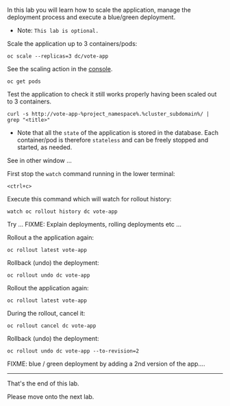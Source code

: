 In this lab you will learn how to scale the application, manage the deployment process and execute a blue/green deployment. 

 - Note: ``This lab is optional.`` 

Scale the application up to 3 containers/pods: 

```execute
oc scale --replicas=3 dc/vote-app
```

See the scaling action in the [console](%console_url%/k8s/ns/%project_namespace%/pods). 

```execute
oc get pods
```

Test the application to check it still works properly having been scaled out to 3 containers.  

```execute 
curl -s http://vote-app-%project_namespace%.%cluster_subdomain%/ | grep "<title>"
```

 - Note that all the `state` of the application is stored in the database. Each container/pod is therefore `stateless` and can be freely stopped and started, as needed. 

See in other window ... 

First stop the ``watch`` command running in the lower terminal:

```execute-2
<ctrl+c>
```

Execute this command which will watch for rollout history:

```execute-2
watch oc rollout history dc vote-app
```

Try ... FIXME: Explain deployments, rolling deployments etc ... 

Rollout a the application again: 

```execute
oc rollout latest vote-app
```

Rollback (undo) the deployment: 

```execute
oc rollout undo dc vote-app
```

Rollout the application again: 


```execute
oc rollout latest vote-app
```

During the rollout, cancel it: 

```execute
oc rollout cancel dc vote-app
```
Rollback (undo) the deployment: 


```execute
oc rollout undo dc vote-app --to-revision=2
```

FIXME: blue / green deployment by adding a 2nd version of the app.... 

---
That's the end of this lab.

Please move onto the next lab.  